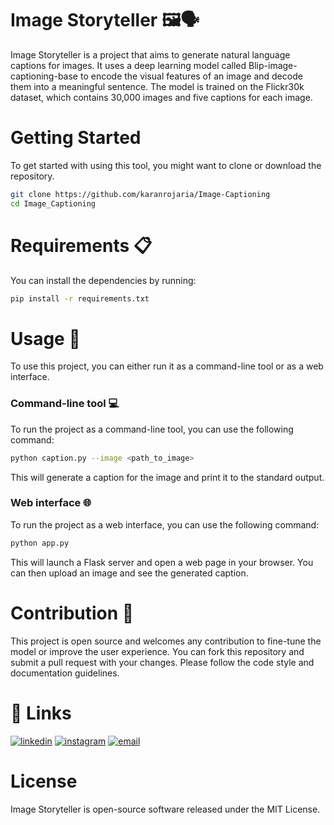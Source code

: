 # Image Storyteller 🖼️🗣️
Image Storyteller is a project that aims to generate natural language captions for images. It uses a deep learning model called Blip-image-captioning-base to encode the visual features of an image and decode them into a meaningful sentence. The model is trained on the Flickr30k dataset, which contains 30,000 images and five captions for each image.



# Getting Started

To get started with using this tool, you might want to clone or download the repository.

```bash
git clone https://github.com/karanrojaria/Image-Captioning
cd Image_Captioning
```

# Requirements 📋
You can install the dependencies by running:

``` bash
pip install -r requirements.txt
``` 

# Usage 🚀
To use this project, you can either run it as a command-line tool or as a web interface.

### Command-line tool 💻
To run the project as a command-line tool, you can use the following command:

```bash
python caption.py --image <path_to_image>
```
This will generate a caption for the image and print it to the standard output.

### Web interface 🌐
To run the project as a web interface, you can use the following command:

```bash
python app.py
```
This will launch a Flask server and open a web page in your browser. You can then upload an image and see the generated caption.

# Contribution 💪
This project is open source and welcomes any contribution to fine-tune the model or improve the user experience. You can fork this repository and submit a pull request with your changes. Please follow the code style and documentation guidelines.

# 🔗 Links

[![linkedin](https://img.shields.io/badge/linkedin-0A66C2?style=for-the-badge&logo=linkedin&logoColor=white)](https://www.linkedin.com/in/karan-3b0363229/)
[![instagram](https://img.shields.io/badge/instagram-d62976?style=for-the-badge&logo=instagram&logoColor=white)](https://www.instagram.com/k_a_r_a_n.r_o_j_a_r_i_a/?hl=en)
[![email](https://img.shields.io/badge/email-0088cc?style=for-the-badge&logo=gmail&logoColor=white)](mailto:karanrojaria@gmail.com)
# License

Image Storyteller is open-source software released under the MIT License.
